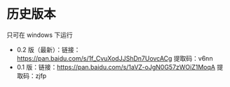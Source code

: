 # 历史版本

只可在 windows 下运行

- 0.2 版（最新）：链接：https://pan.baidu.com/s/1f_CvuXodJJShDn7UovcACg 提取码：v6nn
- 0.1 版：链接：https://pan.baidu.com/s/1aVZ-oJgN0G57zWOiZ1MoqA 提取码：zjfp


